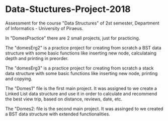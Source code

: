 # Data-Stuctures-Project-2018
Assessment for the course "Data Structures" of 2st semester, Department of Informatics - University of Piraeus. 

In "DomesPractice" there are 2 small projects, just for practicing. 

The "domesErg2" is a practice project for creating from scratch a BST data structure with some basic functions like inserting new node, calculataing depth and printing in preorder.

The "domesErg3" is a practice project for creating from scratch a stack data structure with some basic functions like inserting new node, printing and copying.

The "Domes1" file is the first main project. It was assigned to we create a Linked List data structure and use it in order to calculate and recommend the best view trip, based on distance, reviews, date, etc.

The "Domes2: file is the second main project. It was assinged to we created a BST data structure with extended functionalities.
